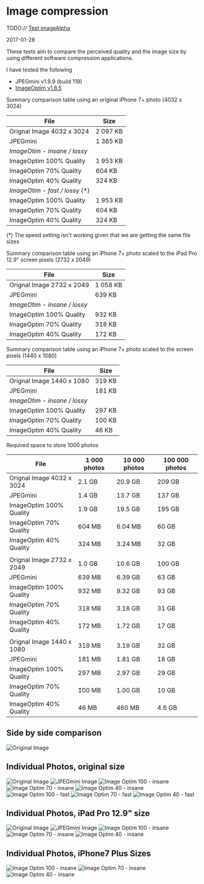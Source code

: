 # Image compression

TODO:// [Test imageAlpha](https://pngmini.com)

2017-01-28 

These tests aim to compare the perceived quality and the image size by using different software compression applications.

I have tested the following 

- JPEGmini v1.9.9 (build 119)
- [ImageOptim v1.6.5](https://imageoptim.com/mac)

Summary comparison table using an original iPhone 7+ photo (4032 x 3024)

|File                        |    Size      |
|----------------------------|--------------|
|Orignal Image 4032 x 3024   | 2 097 KB     |
|JPEGmini                    | 1 365 KB     |
|_ImageOtim - insane / lossy_|              |
|ImageOptim 100% Quality     | 1 953 KB     | 
|ImageOptim 70% Quality      |   604 KB     |
|ImageOptim 40% Quality      |   324 KB     |
|_ImageOtim - fast / lossy_ (*) |              |
|ImageOptim 100% Quality     | 1 953 KB     | 
|ImageOptim 70% Quality      |   604 KB     |
|ImageOptim 40% Quality      |   324 KB     |

(*) The speed setting isn't working given that we are getting the same file sizes

Summary comparison table using an iPhone 7+ photo scaled to the iPad Pro 12.9" screen pixels (2732 x 2049)

|File                        |    Size      |
|----------------------------|--------------|
|Orignal Image 2732 x 2049   | 1 058 KB     |
|JPEGmini                    |   639 KB     |
|_ImageOtim - insane / lossy_|              |
|ImageOptim 100% Quality     |   932 KB     | 
|ImageOptim 70% Quality      |   318 KB     |
|ImageOptim 40% Quality      |   172 KB     |


Summary comparison table using an iPhone 7+ photo scaled to the screen pixels (1440 x 1080)

|File                        |    Size      |
|----------------------------|--------------|
|Orignal Image 1440 x 1080   |   319 KB     |
|JPEGmini                    |   181 KB     |
|_ImageOtim - insane / lossy_|              |
|ImageOptim 100% Quality     |   297 KB     | 
|ImageOptim 70% Quality      |   100 KB     |
|ImageOptim 40% Quality      |    46 KB     |


Required space to store 1000 photos

|File                        | 1 000 photos | 10 000 photos  | 100 000 photos |
|----------------------------|--------------|----------------|----------------|
|Orignal Image 4032 x 3024   | 2.1 GB       | 20.9 GB        |   209 GB       |
|JPEGmini                    | 1.4 GB       | 13.7 GB        |   137 GB       |
|ImageOptim 100% Quality     | 1.9 GB       | 19.5 GB        |   195 GB       | 
|ImageOptim 70% Quality      | 604 MB       | 6.04 MB        |    60 GB       |
|ImageOptim 40% Quality      | 324 MB       | 3.24 MB        |    32 GB       |
|                            |              |                |                |
|Orignal Image 2732 x 2049   | 1.0 GB       | 10.6 GB        |   100 GB       |
|JPEGmini                    | 639 MB       | 6.39 GB        |    63 GB       |
|ImageOptim 100% Quality     | 932 MB       | 9.32 GB        |    93 GB       | 
|ImageOptim 70% Quality      | 318 MB       | 3.18 GB        |    31 GB       |
|ImageOptim 40% Quality      | 172 MB       | 1.72 GB        |    17 GB       |
|                            |              |                |                |
|Orignal Image 1440 x 1080   | 319 MB       | 3.19 GB        |    32 GB       |
|JPEGmini                    | 181 MB       | 1.81 GB        |    18 GB       |
|ImageOptim 100% Quality     | 297 MB       | 2.97 GB        |    29 GB       | 
|ImageOptim 70% Quality      | 100 MB       | 1.00 GB        |    10 GB       |
|ImageOptim 40% Quality      |  46 MB       |  460 MB        |    4.6 GB      |


## Side by side comparison

![Original Image](assets/_media_comparison.png)

## Individual Photos, original size

![Original Image](assets/_media_originalSize_IMG_0366.jpg)
![JPEGmini Image](assets/_media_originalSize_IMG_0366_JPEGmini.jpg)
![Image Optim 100 - insane](assets/_media_originalSize_IMG_0366_imageOptim_100_insane.jpg)
![Image Optim 70 - insane](assets/_media_originalSize_IMG_0366_imageOptim_70_insane.jpg)
![Image Optim 40 - insane](assets/_media_originalSize_IMG_0366_imageOptim_40_insane.jpg)
![Image Optim 100 - fast](assets/_media_originalSize_IMG_0366_imageOptim_100_fast.jpg)
![Image Optim 70 - fast](assets/_media_originalSize_IMG_0366_imageOptim_70_fast.jpg)
![Image Optim 40 - fast](assets/_media_originalSize_IMG_0366_imageOptim_40_fast.jpg)

## Individual Photos, iPad Pro 12.9" size

![Original Image](assets/_media_iPadProSize_IMG_0366.jpg)
![JPEGmini Image](assets/_media_iPadProSize_IMG_0366_JPEGmini.jpg)
![Image Optim 100 - insane](assets/_media_iPadProSize_IMG_0366_imageOptim_100_insane.jpg)
![Image Optim 70 - insane](assets/_media_iPadProSize_IMG_0366_imageOptim_70_insane.jpg)
![Image Optim 40 - insane](assets/_media_iPadProSize_IMG_0366_imageOptim_40_insane.jpg)

## Individual Photos, iPhone7 Plus Sizes

![Image Optim 100 - insane](assets/_media_iPhone7PlusSize_IMG_0366_imageOptim_100_insane.jpg)
![Image Optim 70 - insane](assets/_media_iPhone7PlusSize_IMG_0366_imageOptim_70_insane.jpg)
![Image Optim 40 - insane](assets/_media_iPhone7PlusSize_IMG_0366_imageOptim_40_insane.jpg)


